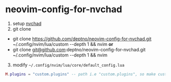 # neovim-config-for-nvchad

1. setup [nvchad](https://nvchad.com/docs/quickstart/install)
2. git clone
  - git clone https://github.com/deptno/neovim-config-for-nvchad.git ~/.config/nvim/lua/custom --depth 1 && nvim
  **or**
  - git clone git@github.com:deptno/neovim-config-for-nvchad.git ~/.config/nvim/lua/custom --depth 1 && nvim
3. modify `~/.config/nvim/lua/core/default_config.lua`
```lua
M.plugins = "custom.plugins" -- path i.e "custom.plugins", so make custom/plugins.lua file
```
